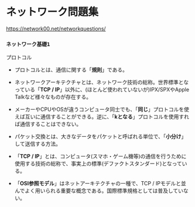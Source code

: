# ネットワーク問題集
https://network00.net/networkquestions/

### `ネットワーク基礎1`

プロトコル

- プロトコルとは、通信に関する「**規則**」である。

- ネットワークアーキテクチャとは、ネットワーク技術の総称。世界標準となっている「**TCP / IP**」以外に、(ほとんど使われていないが)IPX/SPXやApple Talkなど様々なものが存在する。

- メーカーやCPUやOSが違うコンピュータ同士でも、「**同じ**」プロトコルを使えば互いに通信することができる。逆に、「**kとなる**」プロトコルを使用すれば通信することはできない。

- パケット交換とは、大きなデータをパケットと呼ばれる単位で、「**小分け**」して送信する方法。

- 「**TCP / IP**」とは、コンピュータ(スマホ・ゲーム機等)の通信を行うために使用する技術の総称で、事実上の標準(デファクトスタンダード)となっている。

- 「**OSI参照モデル**」はネットアーキテクチャの一種で、TCP / IPモデルと並んでよく用いられる重要な概念である。国際標準規格としては普及していない。
